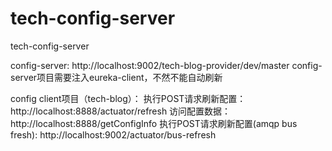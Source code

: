 # tech-config-server
tech-config-server

config-server:
http://localhost:9002/tech-blog-provider/dev/master
config-server项目需要注入eureka-client，不然不能自动刷新

config client项目（tech-blog）：
执行POST请求刷新配置：http://localhost:8888/actuator/refresh
访问配置数据：http://localhost:8888/getConfigInfo
执行POST请求刷新配置(amqp bus fresh): http://localhost:9002/actuator/bus-refresh

